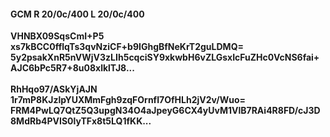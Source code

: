 #### GCM R 20/0c/400 L 20/0c/400
**VHNBX09SqsCmI+P5**<br/>**xs7kBCC0fflqTs3qvNziCF+b9IGhgBfNeKrT2guLDMQ=**<br/>**5y2psakXnR5nVWjV3zLIh5cqciSY9xkwbH6vZLGsxIcFuZHc0VcNS6fai+AJC6bPc5R7+8u08xlklTJ8...**<br/><br/>
**RhHqo97/ASkYjAJN**<br/>**1r7mP8KJzlpYUXMmFgh9zqFOrnfI7OfHLh2jV2v/Wuo=**<br/>**FRM4PwLQ7QtZ5Q3upgN34O4aJpeyG6CX4yUvM1VlB7RAi4R8FD/cJ3D8MdRb4PVIS0lyTFx8t5LQ1fKK...**